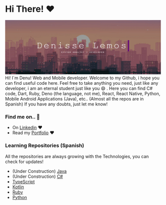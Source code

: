 # Hi There! ❤️

![header](header.jpg)
Hi! I´m Denu! Web and Mobile developer. Welcome to my Github, i hope you can find useful code here. Feel free to take anything you need, just like any developer, i am an eternal student just like you 😄 .
Here you can find C# code, Dart, Ruby, Deno (the language, not me), React, React Native, Python, Mobile Android Applications (Java), etc..
(Almost all the repos are in Spanish)
If you have any doubts, just let me know!

### Find me on.. 👀️

* On [Linkedin](https://www.linkedin.com/in/denulemos/) ❤️
* Read my [Portfolio](https://denulemos.github.io/) ❤️

### Learning Repositories (Spanish)
All the repositories are always growing with the Technologies, you can check for updates! 

* (Under Construction) [Java](https://github.com/denulemos/java)
* (Under Construction) [C#](https://github.com/denulemos/CSharp)
* [TypeScript](https://github.com/denulemos/typescript)
* [Kotlin](https://github.com/denulemos/kotlin)
* [Ruby](https://github.com/denulemos/ruby)
* [Python](https://github.com/denulemos/python)
